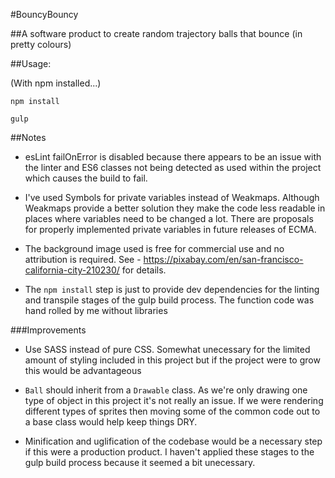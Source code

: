 #BouncyBouncy

##A software product to create random trajectory balls that bounce (in pretty colours)


##Usage:

(With npm installed...)

`npm install`

`gulp`

##Notes

- esLint failOnError is disabled because there appears to be an issue with the linter
and ES6 classes not being detected as used within the project which causes the build to fail.

- I've used Symbols for private variables instead of Weakmaps. Although Weakmaps provide a better
solution they make the code less readable in places where variables need to be changed a lot. 
There are proposals for properly implemented private variables in future releases of ECMA.

- The background image used is free for commercial use and no attribution is required. 
See - https://pixabay.com/en/san-francisco-california-city-210230/ for details.

- The `npm install` step is just to provide dev dependencies for the linting and transpile 
stages of the gulp build process. The function code was hand rolled by me without libraries

###Improvements

- Use SASS instead of pure CSS. Somewhat unecessary for the limited amount of styling included in
this project but if the project were to grow this would be advantageous

- `Ball` should inherit from a `Drawable` class. As we're only drawing one type of object in this
project it's not really an issue. If we were rendering different types of sprites then moving
some of the common code out to a base class would help keep things DRY.

- Minification and uglification of the codebase would be a necessary step if this were a production
product. I haven't applied these stages to the gulp build process because it seemed a bit unecessary.